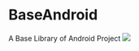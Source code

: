 # BaseAndroid
A Base Library of Android Project
[![](https://jitpack.io/v/F1ReKing/BaseAndroid.svg)](https://jitpack.io/#F1ReKing/BaseAndroid)
